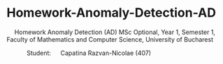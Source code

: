 # Homework-Anomaly-Detection-AD
&emsp; Homework Anomaly Detection (AD) MSc Optional, Year 1, Semester 1, Faculty of Mathematics and Computer Science, University of Bucharest

&emsp;&emsp;&emsp; Student: &emsp; Capatina Razvan-Nicolae ($407$) <br/> 

<br/>
<br/>
<br/>

